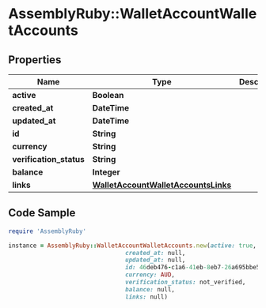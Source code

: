 # AssemblyRuby::WalletAccountWalletAccounts

## Properties

Name | Type | Description | Notes
------------ | ------------- | ------------- | -------------
**active** | **Boolean** |  | [optional] 
**created_at** | **DateTime** |  | [optional] 
**updated_at** | **DateTime** |  | [optional] 
**id** | **String** |  | [optional] 
**currency** | **String** |  | [optional] 
**verification_status** | **String** |  | [optional] 
**balance** | **Integer** |  | [optional] 
**links** | [**WalletAccountWalletAccountsLinks**](WalletAccountWalletAccountsLinks.md) |  | [optional] 

## Code Sample

```ruby
require 'AssemblyRuby'

instance = AssemblyRuby::WalletAccountWalletAccounts.new(active: true,
                                 created_at: null,
                                 updated_at: null,
                                 id: 46deb476-c1a6-41eb-8eb7-26a695bbe5bc,
                                 currency: AUD,
                                 verification_status: not_verified,
                                 balance: null,
                                 links: null)
```


